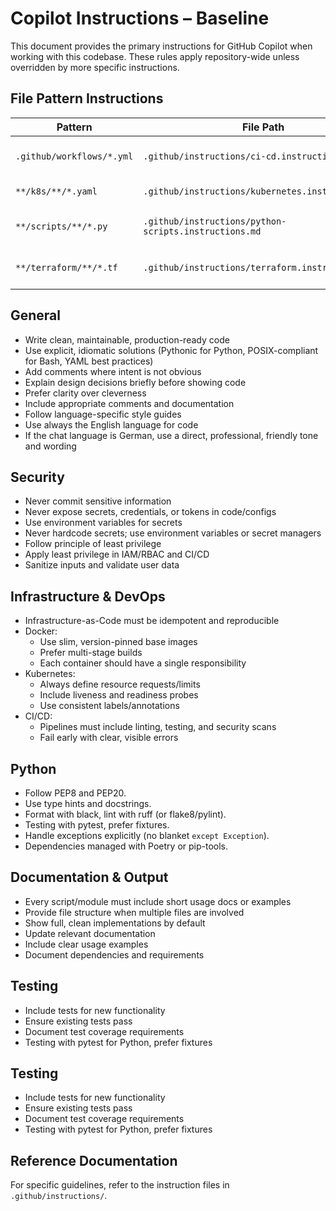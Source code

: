 # Copilot Instructions – Baseline

This document provides the primary instructions for GitHub Copilot when working with this codebase. These rules apply repository-wide unless overridden by more specific instructions.

## File Pattern Instructions

| Pattern | File Path | Description |
| ------- | --------- | ----------- |
| `.github/workflows/*.yml` | `.github/instructions/ci-cd.instructions.md` | CI/CD workflow configurations |
| `**/k8s/**/*.yaml` | `.github/instructions/kubernetes.instructions.md` | Kubernetes manifest files |
| `**/scripts/**/*.py` | `.github/instructions/python-scripts.instructions.md` | Python scripts and applications |
| `**/terraform/**/*.tf` | `.github/instructions/terraform.instructions.md` | Terraform infrastructure code |

## General
- Write clean, maintainable, production-ready code
- Use explicit, idiomatic solutions (Pythonic for Python, POSIX-compliant for Bash, YAML best practices)
- Add comments where intent is not obvious
- Explain design decisions briefly before showing code
- Prefer clarity over cleverness
- Include appropriate comments and documentation
- Follow language-specific style guides
- Use always the English language for code
- If the chat language is German, use a direct, professional, friendly tone and wording 

## Security
- Never commit sensitive information
- Never expose secrets, credentials, or tokens in code/configs
- Use environment variables for secrets
- Never hardcode secrets; use environment variables or secret managers
- Follow principle of least privilege
- Apply least privilege in IAM/RBAC and CI/CD
- Sanitize inputs and validate user data

## Infrastructure & DevOps
- Infrastructure-as-Code must be idempotent and reproducible
- Docker:
  - Use slim, version-pinned base images
  - Prefer multi-stage builds
  - Each container should have a single responsibility
- Kubernetes:
  - Always define resource requests/limits
  - Include liveness and readiness probes
  - Use consistent labels/annotations
- CI/CD:
  - Pipelines must include linting, testing, and security scans
  - Fail early with clear, visible errors

## Python
- Follow PEP8 and PEP20.
- Use type hints and docstrings.
- Format with black, lint with ruff (or flake8/pylint).
- Testing with pytest, prefer fixtures.
- Handle exceptions explicitly (no blanket `except Exception`).
- Dependencies managed with Poetry or pip-tools.

## Documentation & Output
- Every script/module must include short usage docs or examples
- Provide file structure when multiple files are involved
- Show full, clean implementations by default
- Update relevant documentation
- Include clear usage examples
- Document dependencies and requirements

## Testing
- Include tests for new functionality
- Ensure existing tests pass
- Document test coverage requirements
- Testing with pytest for Python, prefer fixtures
## Testing
- Include tests for new functionality
- Ensure existing tests pass
- Document test coverage requirements
- Testing with pytest for Python, prefer fixtures

## Reference Documentation

For specific guidelines, refer to the instruction files in `.github/instructions/`.

